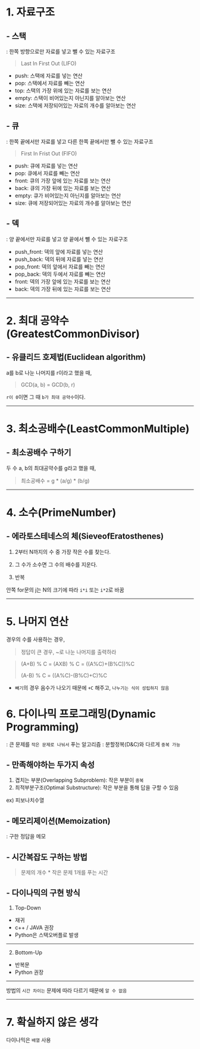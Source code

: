 # 1. 자료구조

## - 스택

: 한쪽 방향으로만 자료를 넣고 뺄 수 있는 자료구조

> Last In First Out (LIFO)

- push: 스택에 자료를 넣는 연산
- pop: 스택에서 자료를 빼는 연산
- top: 스택의 가장 위에 있는 자료를 보는 연산
- empty: 스택이 비어있는지 아닌지를 알아보는 연산
- size: 스택에 저장되어있는 자료의 개수를 알아보는 연산



## - 큐

: 한쪽 끝에서만 자료를 넣고 다른 한쪽 끝에서만 뺄 수 있는 자료구조

> First In Frist Out (FIFO)

- push: 큐에 자료를 넣는 연산
- pop: 큐에서 자료를 빼는 연산
- front: 큐의 가장 앞에 있는 자료를 보는 연산
- back: 큐의 가장 뒤에 있는 자료를 보는 연산
- empty: 큐가 비어있는지 아닌지를 알아보는 연산
- size: 큐에 저장되어있는 자료의 개수를 알아보는 연산



## - 덱

: 양 끝에서만 자료를 넣고 양 끝에서 뺄 수 있는 자료구조

- push_front: 덱의 앞에 자료를 넣는 연산
- push_back: 덱의 뒤에 자료를 넣는 연산
- pop_front: 덱의 앞에서 자료를 빼는 연산
- pop_back: 덱의 두에서 자료를 빼는 연산
- front: 덱의 가장 앞에 있는 자료를 보는 연산
- back: 덱의 가장 뒤에 있는 자료를 보는 연산


---


# 2. 최대 공약수(GreatestCommonDivisor)

## - 유클리드 호제법(Euclidean algorithm)

a를 b로 나눈 나머지를 r이라고 했을 때, 

> GCD(a, b) = GCD(b, r)

`r이 0`이면 그 때 `b가 최대 공약수`이다.


---

# 3. 최소공배수(LeastCommonMultiple)

## - 최소공배수 구하기

두 수 a, b의 최대공약수를 g라고 했을 때,

> 최소공배수 = g * (a/g) * (b/g)


---


# 4. 소수(PrimeNumber)

## - 에라토스테네스의 체(SieveofEratosthenes)

1. 2부터 N까지의 수 중 가장 작은 수를 찾는다.

2. 그 수가 소수면 그 수의 배수를 지운다.

3. 반복

안쪽 for문의 j는 N의 크기에 따라 `i*i` 또는 `i*2`로 바꿈


---

# 5. 나머지 연산

경우의 수를 사용하는 경우,

> 정답이 큰 경우, ~로 나눈 나머지를 출력하라


> (A+B) % C = (AXB) % C = ((A%C)+(B%C))%C
> 
> (A-B) % C = ((A%C)-(B%C)+C)%C

- `빼기`의 경우 음수가 나오기 때문에 `+C` 해주고, `나누기는 식이 성립하지 않음`



# 6. 다이나믹 프로그래밍(Dynamic Programming)

: 큰 문제를 `작은 문제로 나눠서` 푸는 알고리즘
: 분할정복(D&C)와 다르게 `중복 가능`


## - 만족해야하는 두가지 속성

1. 겹치는 부분(Overlapping Subproblem): 작은 부분이 `중복`
2. 최적부분구조(Optimal Substructure): 작은 부분을 통해 답을 구할 수 있음
	
ex) 피보나치수열




## - 메모리제이션(Memoization)

: 구한 정답을 메모




## - 시간복잡도 구하는 방법

> 문제의 개수  *  작은 문제 1개를 푸는 시간



## - 다이나믹의 구현 방식

1. Top-Down

- 재귀
- c++ / JAVA 권장
- Python은 스택오버플로 발생

---

2. Bottom-Up

- 반복문
- Python 권장


---

방법의 `시간 차이는` 문제에 따라 다르기 때문에 `알 수 없음`




---

# 7. 확실하지 않은 생각



다이나믹은 `배열` 사용








